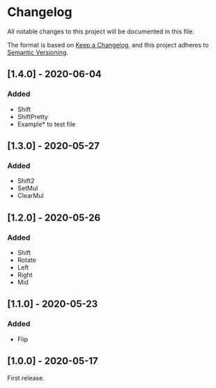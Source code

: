 # Changelog
All notable changes to this project will be documented in this file.

The format is based on [Keep a Changelog](https://keepachangelog.com/en/1.0.0/),
and this project adheres to [Semantic Versioning](https://semver.org/spec/v2.0.0.html).

## [1.4.0] - 2020-06-04
### Added
- Shift
- ShiftPretty
- Example* to test file

## [1.3.0] - 2020-05-27
### Added
- Shift2
- SetMul
- ClearMul

## [1.2.0] - 2020-05-26
### Added
- Shift
- Rotate
- Left
- Right
- Mid

## [1.1.0] - 2020-05-23
### Added
- Flip

## [1.0.0] - 2020-05-17

First release.
